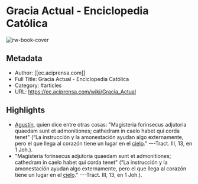 # Gracia Actual - Enciclopedia Católica

![rw-book-cover](https://readwise-assets.s3.amazonaws.com/static/images/article4.6bc1851654a0.png)

## Metadata
- Author: [[ec.aciprensa.com]]
- Full Title: Gracia Actual - Enciclopedia Católica
- Category: #articles
- URL: https://ec.aciprensa.com/wiki/Gracia_Actual

## Highlights
- [Agustín](/wiki/Vida_de_San_Agust%C3%ADn_de_Hipona "Vida de San Agustín de Hipona"), quien dice entre otras cosas: "Magisteria forinsecus adjutoria quaedam sunt et admonitiones; cathedram in caelo habet qui corda tenet" (“La instrucción y la amonestación ayudan algo externamente, pero el que llega al corazón tiene un lugar en el [cielo](/wiki/Cielo "Cielo").” ---Tract. III, 13, en 1 Joh.).
- "Magisteria forinsecus adjutoria quaedam sunt et admonitiones; cathedram in caelo habet qui corda tenet" (“La instrucción y la amonestación ayudan algo externamente, pero el que llega al corazón tiene un lugar en el [cielo](/wiki/Cielo "Cielo").” ---Tract. III, 13, en 1 Joh.).
